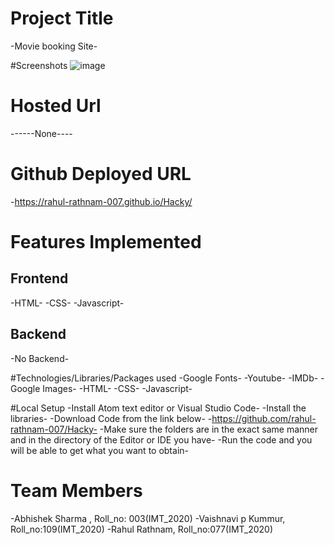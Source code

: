 # Project Title
-Movie booking Site-

#Screenshots
![image](https://user-images.githubusercontent.com/87139273/125122264-cd012f80-e112-11eb-9d92-c02657a53de4.png)


 # Hosted Url
------None----
# Github Deployed URL
-https://rahul-rathnam-007.github.io/Hacky/

# Features Implemented
## Frontend
-HTML-
-CSS-
-Javascript-

## Backend
-No Backend-

#Technologies/Libraries/Packages used
-Google Fonts-
-Youtube-
-IMDb-
-Google Images-
-HTML-
-CSS-
-Javascript-

#Local Setup
-Install Atom text editor or Visual Studio Code-
-Install the libraries-
-Download Code from the link below-
    -https://github.com/rahul-rathnam-007/Hacky-
-Make sure the folders are in the exact same manner and in the directory of the Editor or IDE you have-
-Run the code and you will be able to get what you want to obtain-

# Team Members
-Abhishek Sharma , Roll_no: 003(IMT_2020)
-Vaishnavi p Kummur, Roll_no:109(IMT_2020)
-Rahul Rathnam, Roll_no:077(IMT_2020)

